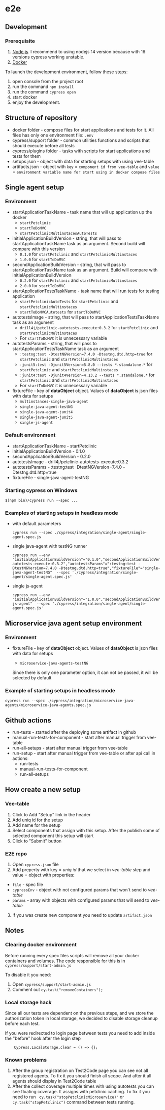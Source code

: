 # e2e

## Development

### Prerequisite

1. [Node.js](https://nodejs.org). I recommend to using nodejs 14 version because with 16 versions cypress working unstable.
2. [Docker](https://www.docker.com/products/docker-desktop/)

To launch the development environment, follow these steps:

1. open console from the project root
2. run the command `npm install`
3. run the command `cypress open`
4. start docker
5. enjoy the development.

## Structure of repository

* docker folder -  compose files for start applications and tests for it. All files has only one environment file: ``.env``
* cypress/support folder - common utilities functions and scripts that should execute before all tests
* cypress/plugins folder - tasks with scripts for start applications and tests for them
* setups.json - object with data for starting setups with using vee-table
* artifacts.json - object with ``key`` =  ``component id from vee-table``  and ``value`` = ``environment variable name for start using in docker compose files ``

## Single agent setup

### Environment

* startApplicationTaskName - task name that will up application up the docker
    * `startPetclinic`
    * `startToDoMVC`
    * `startPetclinicMultinstacesAutoTests`
* initialApplicationBuildVersion - string, that will pass to startApplicationTaskName task as an argument. Second build will compare with
  this version
    * `0.1.0` for `startPetclinic` and `startPetclinicMultinstaces`
    * `1.0.0` for `startToDoMVC`
* secondApplicationBuildVersion - string, that will pass to startApplicationTaskName task as an argument. Build will compare with
  initialApplicationBuildVersion
    * `0.2.0` for `startPetclinic` and `startPetclinicMultinstaces`
    * `2.0.0` for `startToDoMVC`
* startApplicationTestsTaskName - task name that will run tests for testing application
    * `startPetclinicAutoTests` for `startPetclinic` and `startPetclinicMultinstaces`
    * `startToDoMVCAutotests` for `startToDoMVC`
* autotestsImage - string, that will pass to startApplicationTestsTaskName task as an argument
    * `drill4j/petclinic-autotests-execute:0.3.2` for `startPetclinic` and `startPetclinicMultinstaces`
    * For `startToDoMVC` it is unnecessary variable
* autotestsParams - string, that will pass to startApplicationTestsTaskName task as an argument
    * `:testng:test -DtestNGVersion=7.4.0 -Dtestng.dtd.http=true` for `startPetclinic` and `startPetclinicMultinstaces`
    * `:junit5:test -Djunit5Version=5.8.0 --tests *.standalone.*` for `startPetclinic` and `startPetclinicMultinstaces`
    * `:junit4:test -Djunit4Version=4.13.2 --tests *.standalone.*` for `startPetclinic` and `startPetclinicMultinstaces`
    * For `startToDoMVC` it is unnecessary variable
* fixtureFile - key of **dataObject** object. Values of **dataObject** is json files with data for setups
    * `multinstances-single-java-agent`
    * `single-java-agent-testNG`
    * `single-java-agent-junit4`
    * `single-java-agent-junit5`
    * `single-js-agent`

### Default environment

* startApplicationTaskName - startPetclinic
* initialApplicationBuildVersion - 0.1.0
* secondApplicationBuildVersion - 0.2.0
* autotestsImage - drill4j/petclinic-autotests-execute:0.3.2
* autotestsParams - :testng:test -DtestNGVersion=7.4.0 -Dtestng.dtd.http=true
* fixtureFile - single-java-agent-testNG

### Starting cypress on Windows
```
$(npm bin)/cypress run --spec ...
```

### Examples of starting setups in headless mode

* with default parameters

  ```
  cypress run --spec ./cypress/integration/single-agent/single-agent.spec.js
  ```

* single java-agent with testNG runner

  ```
  cypress run --env "initialApplicationBuildVersion"="0.1.0","secondApplicationBuildVersion"="0.5.0","startApplicationTaskName"="startPetclinic","startApplicationTestsTaskName"="startPetclinicAutoTests","autotestsImage"="drill4j/petclinic-autotests-execute:0.3.2","autotestsParams"=":testng:test -DtestNGVersion=7.4.0 -Dtestng.dtd.http=true","fixtureFile"="single-java-agent-testNG"  --spec './cypress/integration/single-agent/single-agent.spec.js'
  ```

* single js-agent
  ```
  cypress run --env "initialApplicationBuildVersion"="1.0.0","secondApplicationBuildVersion"="2.0.0","startApplicationTaskName"="startToDoMVC","startApplicationTestsTaskName"="startToDoMVCAutotests","fixtureFile"="single-js-agent"  --spec './cypress/integration/single-agent/single-agent.spec.js'
  ```

## Microservice java agent setup environment

### Environment

* fixtureFile - key of **dataObject** object. Values of **dataObject** is json files with data for setups
    * `microservice-java-agents-testNG`

  Since there is only one parameter option, it can not be passed, it will be selected by default

### Example of starting setups in headless mode

``
    cypress run --spec ./cypress/integration/microservice-java-agents/microservice-java-agents.spec.js
``

## Github actions

* run-tests - started after the deploying some artifact in github
* manual-run-tests-for-component - start after manual trigger from vee-table
* run-all-setups - start after manual trigger from vee-table
* run-setup - start after manual trigger from vee-table or after api call in actions:
    * run-tests
    * manual-run-tests-for-component
    * run-all-setups

## How create a new setup 

### Vee-table

1. Click to Add "Setup" link in the header
2. Add uniq id for the setup
3. Add name for the setup
4. Select components that assign with this setup. After the publish some of selected component this setup will start
5. Click to "Submit" button

### E2E repo

1. Open ``cypress.json`` file
2. Add preperty with key = *uniq id* that we select in *vee-table* step and value = object with properties:
  * ``file`` - spec file
  * ``cypressEnv`` - object with not configured params that won`t send to *vee-table*
  * ``params`` - array with objects with configured params that will send to *vee-table* 
3. If you was create new component you need to update ``artifact.json``

## Notes

### Clearing docker environment

Before running every spec files scripts will remove all your docker containers and volumes. The code responsible for this is
in `cypress/support/start-admin.js`

To disable it you need:

1. Open `cypress/support/start-admin.js`
2. Comment out `cy.task("removeContainers");`

### Local storage hack

Since all our tests are dependent on the previous steps, and we store the authorization token in local storage, we decided to disable
storage cleanup before each test. 

If you were redirected to login page between tests you need to add inside the "before" hook after the login step 

```
    Cypress.LocalStorage.clear = () => {};
```

### Known problems

1. After the group registration on Test2Code page you can see not all registered agents. To fix it you should finish all scope. And after it
   all agents should display in Test2Code table
2. After the collect coverage multiple times with using autotests you can see floating coverage. It assigns with petclinic caching. To fix it you
   need to run ` cy.task("stopPetclinicMicroservice)"` or `cy.task("stopPetclinic")` command between tests running.
   


